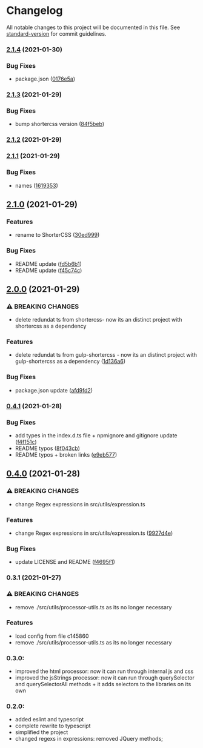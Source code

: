 # Changelog

All notable changes to this project will be documented in this file. See [standard-version](https://github.com/conventional-changelog/standard-version) for commit guidelines.

### [2.1.4](https://github.com/Matb85/gulp-shortercss/compare/v2.1.3...v2.1.4) (2021-01-30)


### Bug Fixes

* package.json ([0176e5a](https://github.com/Matb85/gulp-shortercss/commit/0176e5aba7b4569f92a06d8a5b997364197bf81c))

### [2.1.3](https://github.com/Matb85/gulp-shortercss/compare/v2.1.2...v2.1.3) (2021-01-29)


### Bug Fixes

* bump shortercss version ([84f5beb](https://github.com/Matb85/gulp-shortercss/commit/84f5bebae3d7741e65dd153fb08945d82ce25a6e))

### [2.1.2](https://github.com/Matb85/gulp-shortercss/compare/v2.1.1...v2.1.2) (2021-01-29)

### [2.1.1](https://github.com/Matb85/gulp-css-shortener/compare/v2.1.0...v2.1.1) (2021-01-29)


### Bug Fixes

* names ([1619353](https://github.com/Matb85/gulp-css-shortener/commit/1619353fe410a52e220e0bcbd515fdeccd398ea3))

## [2.1.0](https://github.com/Matb85/gulp-css-shortener/compare/v2.0.0...v2.1.0) (2021-01-29)


### Features

* rename to ShorterCSS ([30ed999](https://github.com/Matb85/gulp-css-shortener/commit/30ed9992af6bff3004e47e061d506de80722a13c))


### Bug Fixes

* README update ([fd5b6b1](https://github.com/Matb85/gulp-css-shortener/commit/fd5b6b123dcece696f31871ee79004ffff6394d1))
* README update ([f45c74c](https://github.com/Matb85/gulp-css-shortener/commit/f45c74cfe2be317a8c01ead04ac11447813554d6))

## [2.0.0](https://github.com/Matb85/gulp-shortercss/compare/v0.4.1...v2.0.0) (2021-01-29)

### ⚠ BREAKING CHANGES

- delete redundat ts from shortercss- now its an distinct project with shortercss as a dependency

### Features

- delete redundat ts from gulp-shortercss - now its an distinct project with gulp-shortercss as a dependency ([1d136a6](https://github.com/Matb85/gulp-shortercss/commit/1d136a606c852562d8baf807de4061757a790e80))

### Bug Fixes

- package.json update ([afd9fd2](https://github.com/Matb85/gulp-shortercss/commit/afd9fd27a76a987eefd51c8477298f1f68ec418f))

### [0.4.1](https://github.com/Matb85/shortercss/compare/v0.4.0...v0.4.1) (2021-01-28)

### Bug Fixes

- add types in the index.d.ts file + npmignore and gitignore update ([f4f151c](https://github.com/Matb85/gulp-shortercss/commit/f4f151c139aa86f17d76cdf74a4d3f01de7dd597))
- README typos ([8f043cb](https://github.com/Matb85/gulp-shortercss/commit/8f043cbdc90b627655f89198cf0587aab0c36efc))
- README typos + broken links ([e9eb577](https://github.com/Matb85/gulp-shortercss/commit/e9eb5779322999fce9ce2c457e6ba46418c877fd))

## [0.4.0](https://github.com/Matb85/shortercss/compare/v0.3.1...v0.4.0) (2021-01-28)

### ⚠ BREAKING CHANGES

- change Regex expressions in src/utils/expression.ts

### Features

- change Regex expressions in src/utils/expression.ts ([9927d4e](https://github.com/Matb85/gulp-shortercss/commit/9927d4ea652f08f81e3e41a22c0bde8e7a99ddb4))

### Bug Fixes

- update LICENSE and README ([f4695f1](https://github.com/Matb85/gulp-shortercss/commit/f4695f1102113a86e01a12e98ab8b00fc74675c5))

### 0.3.1 (2021-01-27)

### ⚠ BREAKING CHANGES

- remove ./src/utils/processor-utils.ts as its no longer necessary

### Features

- load config from file c145860
- remove ./src/utils/processor-utils.ts as its no longer necessary

### 0.3.0:

- improved the html processor: now it can run through internal js and css
- improved the jsStrings processor: now it can run through querySelector and querySelectorAll methods + it adds selectors to the libraries on its own

### 0.2.0:

- added eslint and typescript
- complete rewrite to typescript
- simplified the project
- changed regexs in expressions: removed JQuery methods;
